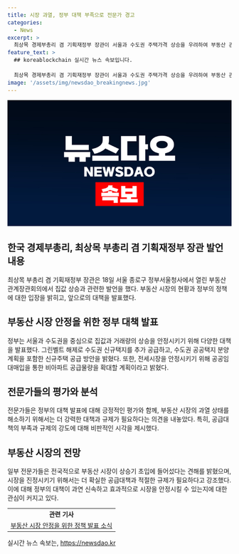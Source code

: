 ```yaml
---
title: 시장 과열, 정부 대책 부족으로 전문가 경고
categories:
  - News
excerpt: >
  최상목 경제부총리 겸 기획재정부 장관이 서울과 수도권 주택가격 상승을 우려하여 부동산 관계장관회의를 열고, 추가 주택공급과 규제 대책 발표. 전문가들은 더 강력한 대책 필요하다고 주장. 김효선 NH농협은행 부동산 수석 전문위원은 정부의 주택 공급계획이 부족하며, 김인만 부동산경제연구소 대표는 서울 집값 상승을 억제하기 위한 강력한 규제 필요하다고 언급. 
feature_text: >
  ## koreablockchain 실시간 뉴스 속보입니다.

  최상목 경제부총리 겸 기획재정부 장관이 서울과 수도권 주택가격 상승을 우려하여 부동산 관계장관회의를 열고, 추가 주택공급과 규제 대책 발표. 전문가들은 더 강력한 대책 필요하다고 주장. 김효선 NH농협은행 부동산 수석 전문위원은 정부의 주택 공급계획이 부족하며, 김인만 부동산경제연구소 대표는 서울 집값 상승을 억제하기 위한 강력한 규제 필요하다고 언급. 
image: '/assets/img/newsdao_breakingnews.jpg'
---
```


<p><img src="/assets/img/newsdao_breakingnews.jpg" alt="koreablockchain 속보" /></p>

<h2 data-ke-size="size26">한국 경제부총리, 최상목 부총리 겸 기획재정부 장관 발언 내용</h2>

<p data-ke-size="size16">최상목 부총리 겸 기획재정부 장관은 18일 서울 종로구 정부서울청사에서 열린 부동산관계장관회의에서 집값 상승과 관련한 발언을 했다. 부동산 시장의 현황과 정부의 정책에 대한 입장을 밝히고, 앞으로의 대책을 발표했다.</p>

<h2 data-ke-size="size26">부동산 시장 안정을 위한 정부 대책 발표</h2>

<p data-ke-size="size16">정부는 서울과 수도권을 중심으로 집값과 거래량의 상승을 안정시키기 위해 다양한 대책을 발표했다. 그린벨트 해제로 수도권 신규택지를 추가 공급하고, 수도권 공공택지 분양 계획을 포함한 신규주택 공급 방안을 밝혔다. 또한, 전세시장을 안정시키기 위해 공공임대매입을 통한 비아파트 공급물량을 확대할 계획이라고 밝혔다.</b></p>

<h2 data-ke-size="size26">전문가들의 평가와 분석</h2>

<p data-ke-size="size16">전문가들은 정부의 대책 발표에 대해 긍정적인 평가와 함께, 부동산 시장의 과열 상태를 해소하기 위해서는 더 강력한 대책과 규제가 필요하다는 의견을 내놓았다. 특히, 공급대책의 부족과 규제의 강도에 대해 비판적인 시각을 제시했다.</p>

<h2 data-ke-size="size26">부동산 시장의 전망</h2>

<p data-ke-size="size16">일부 전문가들은 전국적으로 부동산 시장이 상승기 초입에 들어섰다는 견해를 밝혔으며, 시장을 진정시키기 위해서는 더 확실한 공급대책과 적절한 규제가 필요하다고 강조했다. 이에 대해 정부의 대책이 과연 신속하고 효과적으로 시장을 안정시킬 수 있는지에 대한 관심이 커지고 있다.</p>

<table>
    <tr>
        <td style="text-align: center; height: 17px;"><b>관련 기사</b></td>
    </tr>
    <tr>
        <td style="text-align: center; height: 17px;"><a href="https://www.google.com">부동산 시장 안정을 위한 정책 발표 소식</a></td>
    </tr>
</table>
실시간 뉴스 속보는, <a href="https://newsdao.kr" rel="dofollow">https://newsdao.kr</a>


